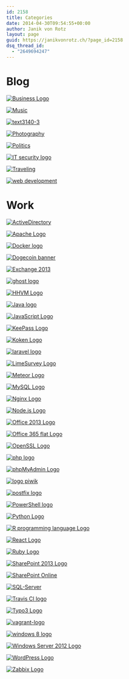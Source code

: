 ```yaml
---
id: 2158
title: Categories
date: 2014-04-30T09:54:55+00:00
author: Janik von Rotz
layout: page
guid: https://janikvonrotz.ch/?page_id=2158
dsq_thread_id:
  - "2649694247"
---
```

# Blog

[![Business Logo](https://janikvonrotz.ch/wp-content/uploads/2014/04/Business-Logo-300x157.png)](/category/blog/business)

[![Music](https://janikvonrotz.ch/wp-content/uploads/2014/04/Music-300x91.jpg)](/category/blog/music)

[![text3140-3](https://janikvonrotz.ch/wp-content/uploads/2014/04/text3140-3-300x169.png)](/category/blog/parkour)

[![Photography](https://janikvonrotz.ch/wp-content/uploads/2014/04/Photography-e1412934063722-300x131.jpg)](https://janikvonrotz.ch/category/blog/photography/)

[![Politics](https://janikvonrotz.ch/wp-content/uploads/2014/04/Politics-300x161.png)](/category/blog/politics)

[![IT security logo](https://janikvonrotz.ch/wp-content/uploads/2014/04/IT-security-logo-300x253.jpg)](/category/work/it-security)

[![Traveling](https://janikvonrotz.ch/wp-content/uploads/2014/04/Traveling-300x79.png)](/category/blog/traveling)

[![web development](https://janikvonrotz.ch/wp-content/uploads/2014/03/web-development-300x240.jpg)](/category/work/web-development)

# Work

[![ActiveDirectory](https://janikvonrotz.ch/wp-content/uploads/2013/08/Active-Directory-Logo-300x134.png)](/category/work/activedirectory)

[![Apache Logo](https://janikvonrotz.ch/wp-content/uploads/2014/04/Apache-Logo-300x165.png)](/category/work/apache)

[![Docker logo](https://janikvonrotz.ch/wp-content/uploads/2015/10/Docker-logo-300x72.png)](/category/work/docker/)

[![Dogecoin banner](https://janikvonrotz.ch/wp-content/uploads/2014/05/Dogecoin-banner-300x78.png)](/category/work/dogecoin)

[![Exchange 2013](https://janikvonrotz.ch/wp-content/uploads/2013/08/exchange-2013-e1393417827333-300x95.jpg)](/category/work/exchange)

[![ghost logo](https://janikvonrotz.ch/wp-content/uploads/2014/02/ghost-logo-e1393590335426-300x86.png)](/category/work/ghost)

[![HHVM Logo](https://janikvonrotz.ch/wp-content/uploads/2014/04/HHVM-Logo-300x130.png)](/category/work/hhvm)

[![Java logo](https://janikvonrotz.ch/wp-content/uploads/2014/10/Java-logo-300x184.jpg)](https://janikvonrotz.ch/category/work/java/)

[![JavaScript Logo](https://janikvonrotz.ch/wp-content/uploads/2013/07/JavaScript-logo-300x300.png)](/category/work/javascript)

[![KeePass Logo](https://janikvonrotz.ch/wp-content/uploads/2014/04/KeePass-Logo-300x98.png)](/category/work/keepass)

[![Koken Logo](https://janikvonrotz.ch/wp-content/uploads/2015/08/Koken-Logo-300x173.png)](/category/work/koken/)

[![laravel logo](https://janikvonrotz.ch/wp-content/uploads/2015/01/laravel-logo-e1422466263489-300x132.png)](/category/work/laravel/)

[![LimeSurvey Logo](https://janikvonrotz.ch/wp-content/uploads/2015/04/LimeSurvey-Logo-300x99.png)](/category/work/limesurvey/)

[![Meteor Logo](https://janikvonrotz.ch/wp-content/uploads/2015/12/Meteor-Logo-300x71.png)](/category/work/meteorjs)

[![MySQL Logo](https://janikvonrotz.ch/wp-content/uploads/2014/04/MySQL-Logo-300x155.png)](/category/work/mysql)

[![Nginx Logo](https://janikvonrotz.ch/wp-content/uploads/2014/03/Nginx-Logo-e1394033855329-300x100.png)](/category/work/nginx)

[![Node.js Logo](https://janikvonrotz.ch/wp-content/uploads/2014/03/Node.js-Logo-300x80.png)](/category/work/node-js)

[![Office 2013 Logo](https://janikvonrotz.ch/wp-content/uploads/2014/03/Office-2013-Logo-300x130.jpg)](/category/work/office/)

[![Office 365 flat Logo](https://janikvonrotz.ch/wp-content/uploads/2014/03/Office-365-flat-Logo-e1394705523286-300x93.jpg)](/category/work/office365)

[![OpenSSL Logo](https://janikvonrotz.ch/wp-content/uploads/2014/03/OpenSSL-Logo-300x69.png)](/category/work/openssl)

[![php logo](https://janikvonrotz.ch/wp-content/uploads/2014/03/php-logo-300x210.jpeg)](/category/work/php/)

[![phpMyAdmin Logo](https://janikvonrotz.ch/wp-content/uploads/2014/04/phpMyAdmin-Logo-300x225.jpg)](/category/work/1phpmyadmin)

[![logo piwik](https://janikvonrotz.ch/wp-content/uploads/2014/12/logo-piwik-300x150.png)](/category/work/1piwik)

[![postfix logo](https://janikvonrotz.ch/wp-content/uploads/2014/04/postfix-logo-300x161.png)](/category/work/postfix/)

[![PowerShell logo](https://janikvonrotz.ch/wp-content/uploads/2015/06/PowerShell-logo-300x300.png)](/category/work/powershell)

[![Python Logo](https://janikvonrotz.ch/wp-content/uploads/2015/10/Python-Logo-300x159.png)](/category/work/python/)

[![R programming language Logo](https://janikvonrotz.ch/wp-content/uploads/2014/04/R-programming-language-Logo-300x226.png)](/category/work/r-programming-language/)

[![React Logo](https://janikvonrotz.ch/wp-content/uploads/2014/04/React-Logo-300x84.png)](/category/work/react/)

[![Ruby Logo](https://janikvonrotz.ch/wp-content/uploads/2014/04/Ruby-Logo1-300x102.png)](/category/work/ruby)

[![SharePoint 2013 Logo](https://janikvonrotz.ch/wp-content/uploads/2013/07/SharePoint-2013-Logo-300x79.png)](/category/work/sharepoint)

[![SharePoint Online](https://janikvonrotz.ch/wp-content/uploads/2014/02/SharePoint-Online-300x108.jpg)](/category/work/sharepoint-online)

[![SQL-Server](https://janikvonrotz.ch/wp-content/uploads/2014/02/SQL-Server-300x243.png)](/category/work/sql-server)

[![Travis CI logo](https://janikvonrotz.ch/wp-content/uploads/2015/11/Travis-CI-logo-300x100.jpg)](/category/work/travis/)

[![Typo3 Logo](https://janikvonrotz.ch/wp-content/uploads/2015/01/Typo3-Logo-300x107.jpg)](https://janikvonrotz.ch/category/work/typo3/)

[![vagrant-logo](https://janikvonrotz.ch/wp-content/uploads/2013/07/vagrant-logo-300x82.png)](/category/work/vagrant)

[![windows 8 logo](https://janikvonrotz.ch/wp-content/uploads/2014/12/windows-8-logo-300x99.png)](/category/work/windows)

[![Windows Server 2012 Logo](https://janikvonrotz.ch/wp-content/uploads/2014/03/Windows-Server-2012-Logo-300x54.jpg)](/category/work/windows-server)

[![WordPress Logo](https://janikvonrotz.ch/wp-content/uploads/2014/02/wordpress-logo-300x100.jpg)](/category/work/wordpress)

[![Zabbix Logo](https://janikvonrotz.ch/wp-content/uploads/2014/04/Zabbix-Logo-e1397484832591-300x91.png)](/category/work/zabbix)


